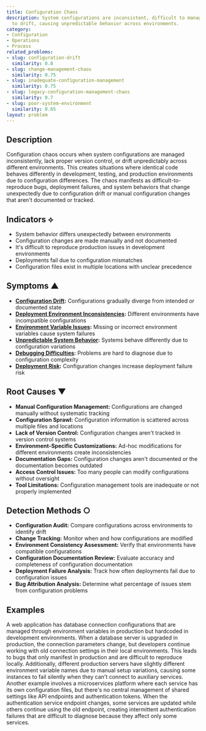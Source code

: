 ```yaml
---
title: Configuration Chaos
description: System configurations are inconsistent, difficult to manage, and prone
  to drift, causing unpredictable behavior across environments.
category:
- Configuration
- Operations
- Process
related_problems:
- slug: configuration-drift
  similarity: 0.8
- slug: change-management-chaos
  similarity: 0.75
- slug: inadequate-configuration-management
  similarity: 0.75
- slug: legacy-configuration-management-chaos
  similarity: 0.7
- slug: poor-system-environment
  similarity: 0.65
layout: problem
---
```


## Description

Configuration chaos occurs when system configurations are managed inconsistently, lack proper version control, or drift unpredictably across different environments. This creates situations where identical code behaves differently in development, testing, and production environments due to configuration differences. The chaos manifests as difficult-to-reproduce bugs, deployment failures, and system behaviors that change unexpectedly due to configuration drift or manual configuration changes that aren't documented or tracked.

## Indicators ⟡

- System behavior differs unexpectedly between environments
- Configuration changes are made manually and not documented
- It's difficult to reproduce production issues in development environments
- Deployments fail due to configuration mismatches
- Configuration files exist in multiple locations with unclear precedence

## Symptoms ▲

- **[Configuration Drift](configuration-drift.md):** Configurations gradually diverge from intended or documented state
- **[Deployment Environment Inconsistencies](deployment-environment-inconsistencies.md):** Different environments have incompatible configurations
- **[Environment Variable Issues](environment-variable-issues.md):** Missing or incorrect environment variables cause system failures
- **[Unpredictable System Behavior](unpredictable-system-behavior.md):** Systems behave differently due to configuration variations
- **[Debugging Difficulties](debugging-difficulties.md):** Problems are hard to diagnose due to configuration complexity
- **[Deployment Risk](deployment-risk.md):** Configuration changes increase deployment failure risk

## Root Causes ▼

- **Manual Configuration Management:** Configurations are changed manually without systematic tracking
- **Configuration Sprawl:** Configuration information is scattered across multiple files and locations
- **Lack of Version Control:** Configuration changes aren't tracked in version control systems
- **Environment-Specific Customizations:** Ad-hoc modifications for different environments create inconsistencies
- **Documentation Gaps:** Configuration changes aren't documented or the documentation becomes outdated
- **Access Control Issues:** Too many people can modify configurations without oversight
- **Tool Limitations:** Configuration management tools are inadequate or not properly implemented

## Detection Methods ○

- **Configuration Audit:** Compare configurations across environments to identify drift
- **Change Tracking:** Monitor when and how configurations are modified
- **Environment Consistency Assessment:** Verify that environments have compatible configurations
- **Configuration Documentation Review:** Evaluate accuracy and completeness of configuration documentation
- **Deployment Failure Analysis:** Track how often deployments fail due to configuration issues
- **Bug Attribution Analysis:** Determine what percentage of issues stem from configuration problems

## Examples

A web application has database connection configurations that are managed through environment variables in production but hardcoded in development environments. When a database server is upgraded in production, the connection parameters change, but developers continue working with old connection settings in their local environments. This leads to bugs that only manifest in production and are difficult to reproduce locally. Additionally, different production servers have slightly different environment variable names due to manual setup variations, causing some instances to fail silently when they can't connect to auxiliary services. Another example involves a microservices platform where each service has its own configuration files, but there's no central management of shared settings like API endpoints and authentication tokens. When the authentication service endpoint changes, some services are updated while others continue using the old endpoint, creating intermittent authentication failures that are difficult to diagnose because they affect only some services.